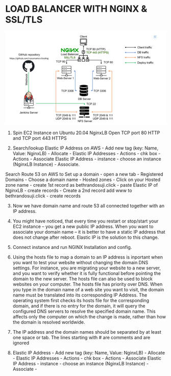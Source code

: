 # LOAD BALANCER WITH NGINX & SSL/TLS

![README P10](./Images/README%20P10.png)

1. Spin EC2 Instance on Ubuntu 20.04 NginxLB Open TCP port 80 HTTP and TCP port 443 HTTPS

2. Search/lookup Elastic IP Address on AWS - Add new tag (key: Name, Value: NginxLB) - Allocate - Elastic IP Addresses - Actions - chk box - Actions - Associate Elastic IP Address - instance - choose an instance (NginxLB Instance) - Associate.

Search Route 53 on AWS to Set up a domain - open a new tab - Registered Domains - Choose a domain name - Hosted zones - Click on your Hosted zone name - create 1st record as bethrandosuji.click - paste Elastic IP of NginxLB - create records - Create a 2nd record add www to bethrandosuji.click - create records

3. Now we have domain name and route 53 all connected together with an IP address.

4. You might have noticed, that every time you restart or stop/start your EC2 instance – you get a new public IP address. When you want to associate your domain name – it is better to have a static IP address that does not change after reboot. Elastic IP is the solution to this change.

5. Connect instance and run NGINX Installation and config.

6. Using the hosts file to map a domain to an IP address is inportant when you want to test your website without changing the domain DNS settings. For instance, you are migrating your website to a new server, and you want to verify whether it is fully functional before pointing the domain to the new server. The hosts file can also be used to block websites on your computer. The hosts file has priority over DNS. When you type in the domain name of a web site you want to visit, the domain name must be translated into its corresponding IP Address. The operating system first checks its hosts file for the corresponding domain, and if there is no entry for the domain, it will query the configured DNS servers to resolve the specified domain name. This affects only the computer on which the change is made, rather than how the domain is resolved worldwide.

7. The IP address and the domain names should be separated by at least one space or tab. The lines starting with # are comments and are ignored

8. Elastic IP Address - Add new tag (key: Name, Value: NginxLB) - Allocate - Elastic IP Addresses - Actions - chk box - Actions - Associate Elastic IP Address - instance - choose an instance (NginxLB Instance) - Associate - 